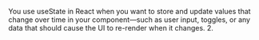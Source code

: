 You use useState in React when you want to store and update values that change over time in your component—such as user input, toggles, or any data that should cause the UI to re-render when it changes.
2.